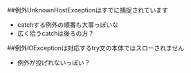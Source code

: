 ##例外UnknownHostExceptionはすでに捕捉されています

- catchする例外の順番も大事っぽいな
- 広く拾うcatchは後ろの方？


##例外IOExceptionは対応するtry文の本体ではスローされません

- 例外が投げれないっぽい？